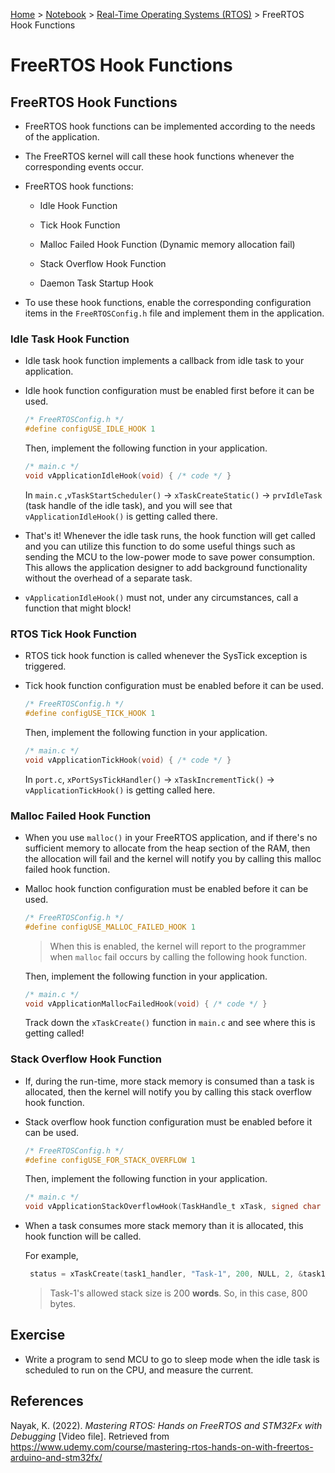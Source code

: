 <a href="../../">Home</a> > <a href="../notebook">Notebook</a> >  <a href="./">Real-Time Operating Systems (RTOS)</a> > FreeRTOS Hook Functions

# FreeRTOS Hook Functions



## FreeRTOS Hook Functions

* FreeRTOS hook functions can be implemented according to the needs of the application. 

* The FreeRTOS kernel will call these hook functions whenever the corresponding events occur.

* FreeRTOS hook functions:

  * Idle Hook Function

  * Tick Hook Function

  * Malloc Failed Hook Function (Dynamic memory allocation fail)

  * Stack Overflow Hook Function

  * Daemon Task Startup Hook
* To use these hook functions, enable the corresponding configuration items in the `FreeRTOSConfig.h` file and implement them in the application.

### Idle Task Hook Function

* Idle task hook function implements a callback from idle task to your application.

* Idle hook function configuration must be enabled first before it can be used.

  ```c
  /* FreeRTOSConfig.h */
  #define configUSE_IDLE_HOOK 1
  ```

  Then, implement the following function in your application.

  ```c
  /* main.c */
  void vApplicationIdleHook(void) { /* code */ }
  ```

  In `main.c` ,`vTaskStartScheduler()` $\to$ `xTaskCreateStatic()` $\to$ `prvIdleTask` (task handle of the idle task), and you will see that `vApplicationIdleHook()` is getting called there.

* That's it! Whenever the idle task runs, the hook function will get called and you can utilize this function to do some useful things such as sending the MCU to the low-power mode to save power consumption. This allows the application designer to add background functionality without the overhead of a separate task.

* `vApplicationIdleHook()` must not, under any circumstances, call a function that might block!

### RTOS Tick Hook Function

* RTOS tick hook function is called whenever the SysTick exception is triggered.

* Tick hook function configuration must be enabled before it can be used.

  ```c
  /* FreeRTOSConfig.h */
  #define configUSE_TICK_HOOK 1
  ```

  Then, implement the following function in your application.

  ```c
  /* main.c */
  void vApplicationTickHook(void) { /* code */ }
  ```

  In `port.c`, `xPortSysTickHandler()` $\to$ `xTaskIncrementTick()` $\to$ `vApplicationTickHook()` is getting called here.

### Malloc Failed Hook Function

* When you use `malloc()` in your FreeRTOS application, and if there's no sufficient memory to allocate from the heap section of the RAM, then the allocation will fail and the kernel will notify you by calling this malloc failed hook function. 

* Malloc hook function configuration must be enabled before it can be used.

  ```c
  /* FreeRTOSConfig.h */
  #define configUSE_MALLOC_FAILED_HOOK 1
  ```

  > When this is enabled, the kernel will report to the programmer when `malloc` fail occurs by calling the following hook function.

  Then, implement the following function in your application.

  ```c
  /* main.c */
  void vApplicationMallocFailedHook(void) { /* code */ }
  ```

  Track down the `xTaskCreate()` function in `main.c` and see where this is getting called!

### Stack Overflow Hook Function

* If, during the run-time, more stack memory is consumed than a task is allocated, then the kernel will notify you by calling this stack overflow hook function.

* Stack overflow hook function configuration must be enabled before it can be used.

  ```c
  /* FreeRTOSConfig.h */
  #define configUSE_FOR_STACK_OVERFLOW 1
  ```

  Then, implement the following function in your application.

  ```c
  /* main.c */
  void vApplicationStackOverflowHook(TaskHandle_t xTask, signed char *pcTaskName) { /* code */ }
  ```

* When a task consumes more stack memory than it is allocated, this hook function will be called.

  For example,

  ```c
   status = xTaskCreate(task1_handler, "Task-1", 200, NULL, 2, &task1_handle);
  ```

  > Task-1's allowed stack size is 200 **words**. So, in this case, 800 bytes.



## Exercise

* Write a program to send MCU to go to sleep mode when the idle task is scheduled to run on the CPU, and measure the current.





## References

Nayak, K. (2022). *Mastering RTOS: Hands on FreeRTOS and STM32Fx with Debugging* [Video file]. Retrieved from https://www.udemy.com/course/mastering-rtos-hands-on-with-freertos-arduino-and-stm32fx/

